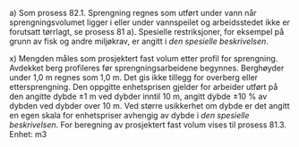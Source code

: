 a) Som prosess 82.1. Sprengning regnes som utført under vann når sprengningsvolumet ligger i eller under vannspeilet og arbeidsstedet ikke er forutsatt tørrlagt, se prosess 81 a). Spesielle restriksjoner, for eksempel på grunn av fisk og andre miljøkrav, er angitt i *den spesielle beskrivelsen*.

x) Mengden måles som prosjektert fast volum etter profil for sprengning. Avdekket berg profileres før sprengningsarbeidene begynnes. Berghøyder under 1,0 m regnes som 1,0 m. Det gis ikke tillegg for overberg eller ettersprengning. Den oppgitte enhetsprisen gjelder for arbeider utført på den angitte dybde ±1 m ved dybder inntil 10 m, angitt dybde ±10 % av dybden ved dybder over 10 m.
Ved større usikkerhet om dybde er det angitt en egen skala for enhetspriser avhengig av dybde i *den spesielle beskrivelsen*.
For beregning av prosjektert fast volum vises til prosess 81.3. Enhet: m3

